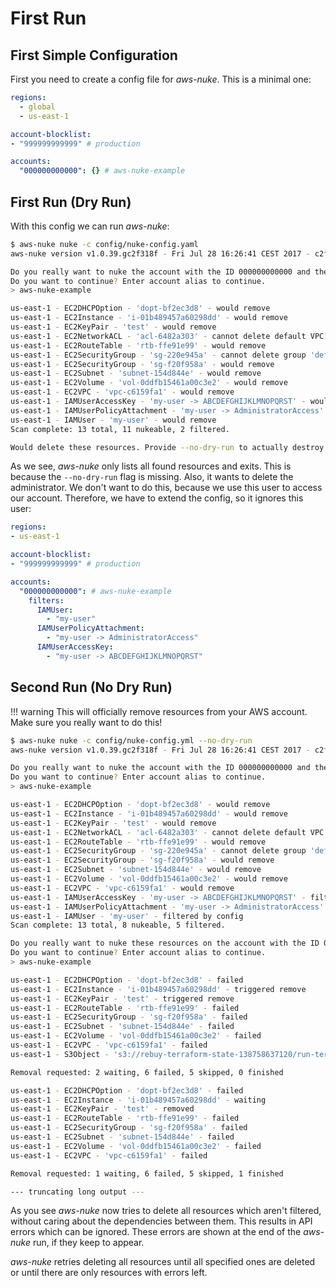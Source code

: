 # First Run

## First Simple Configuration

First you need to create a config file for *aws-nuke*. This is a minimal one:

```yaml
regions:
  - global
  - us-east-1

account-blocklist:
- "999999999999" # production

accounts:
  "000000000000": {} # aws-nuke-example
```

## First Run (Dry Run)

With this config we can run *aws-nuke*:

```bash
$ aws-nuke nuke -c config/nuke-config.yaml
aws-nuke version v1.0.39.gc2f318f - Fri Jul 28 16:26:41 CEST 2017 - c2f318f37b7d2dec0e646da3d4d05ab5296d5bce

Do you really want to nuke the account with the ID 000000000000 and the alias 'aws-nuke-example'?
Do you want to continue? Enter account alias to continue.
> aws-nuke-example

us-east-1 - EC2DHCPOption - 'dopt-bf2ec3d8' - would remove
us-east-1 - EC2Instance - 'i-01b489457a60298dd' - would remove
us-east-1 - EC2KeyPair - 'test' - would remove
us-east-1 - EC2NetworkACL - 'acl-6482a303' - cannot delete default VPC
us-east-1 - EC2RouteTable - 'rtb-ffe91e99' - would remove
us-east-1 - EC2SecurityGroup - 'sg-220e945a' - cannot delete group 'default'
us-east-1 - EC2SecurityGroup - 'sg-f20f958a' - would remove
us-east-1 - EC2Subnet - 'subnet-154d844e' - would remove
us-east-1 - EC2Volume - 'vol-0ddfb15461a00c3e2' - would remove
us-east-1 - EC2VPC - 'vpc-c6159fa1' - would remove
us-east-1 - IAMUserAccessKey - 'my-user -> ABCDEFGHIJKLMNOPQRST' - would remove
us-east-1 - IAMUserPolicyAttachment - 'my-user -> AdministratorAccess' - [UserName: "my-user", PolicyArn: "arn:aws:iam::aws:policy/AdministratorAccess", PolicyName: "AdministratorAccess"] - would remove
us-east-1 - IAMUser - 'my-user' - would remove
Scan complete: 13 total, 11 nukeable, 2 filtered.

Would delete these resources. Provide --no-dry-run to actually destroy resources.
```

As we see, *aws-nuke* only lists all found resources and exits. This is because the `--no-dry-run` flag is missing.
Also, it wants to delete the administrator. We don't want to do this, because we use this user to access our account.
Therefore, we have to extend the config, so it ignores this user:

```yaml
regions:
- us-east-1

account-blocklist:
- "999999999999" # production

accounts:
  "000000000000": # aws-nuke-example
    filters:
      IAMUser:
        - "my-user"
      IAMUserPolicyAttachment:
        - "my-user -> AdministratorAccess"
      IAMUserAccessKey:
        - "my-user -> ABCDEFGHIJKLMNOPQRST"
```

## Second Run (No Dry Run)

!!! warning
This will officially remove resources from your AWS account. Make sure you really want to do this!

```bash
$ aws-nuke nuke -c config/nuke-config.yml --no-dry-run
aws-nuke version v1.0.39.gc2f318f - Fri Jul 28 16:26:41 CEST 2017 - c2f318f37b7d2dec0e646da3d4d05ab5296d5bce

Do you really want to nuke the account with the ID 000000000000 and the alias 'aws-nuke-example'?
Do you want to continue? Enter account alias to continue.
> aws-nuke-example

us-east-1 - EC2DHCPOption - 'dopt-bf2ec3d8' - would remove
us-east-1 - EC2Instance - 'i-01b489457a60298dd' - would remove
us-east-1 - EC2KeyPair - 'test' - would remove
us-east-1 - EC2NetworkACL - 'acl-6482a303' - cannot delete default VPC
us-east-1 - EC2RouteTable - 'rtb-ffe91e99' - would remove
us-east-1 - EC2SecurityGroup - 'sg-220e945a' - cannot delete group 'default'
us-east-1 - EC2SecurityGroup - 'sg-f20f958a' - would remove
us-east-1 - EC2Subnet - 'subnet-154d844e' - would remove
us-east-1 - EC2Volume - 'vol-0ddfb15461a00c3e2' - would remove
us-east-1 - EC2VPC - 'vpc-c6159fa1' - would remove
us-east-1 - IAMUserAccessKey - 'my-user -> ABCDEFGHIJKLMNOPQRST' - filtered by config
us-east-1 - IAMUserPolicyAttachment - 'my-user -> AdministratorAccess' - [UserName: "my-user", PolicyArn: "arn:aws:iam::aws:policy/AdministratorAccess", PolicyName: "AdministratorAccess"] - would remove
us-east-1 - IAMUser - 'my-user' - filtered by config
Scan complete: 13 total, 8 nukeable, 5 filtered.

Do you really want to nuke these resources on the account with the ID 000000000000 and the alias 'aws-nuke-example'?
Do you want to continue? Enter account alias to continue.
> aws-nuke-example

us-east-1 - EC2DHCPOption - 'dopt-bf2ec3d8' - failed
us-east-1 - EC2Instance - 'i-01b489457a60298dd' - triggered remove
us-east-1 - EC2KeyPair - 'test' - triggered remove
us-east-1 - EC2RouteTable - 'rtb-ffe91e99' - failed
us-east-1 - EC2SecurityGroup - 'sg-f20f958a' - failed
us-east-1 - EC2Subnet - 'subnet-154d844e' - failed
us-east-1 - EC2Volume - 'vol-0ddfb15461a00c3e2' - failed
us-east-1 - EC2VPC - 'vpc-c6159fa1' - failed
us-east-1 - S3Object - 's3://rebuy-terraform-state-138758637120/run-terraform.lock' - triggered remove

Removal requested: 2 waiting, 6 failed, 5 skipped, 0 finished

us-east-1 - EC2DHCPOption - 'dopt-bf2ec3d8' - failed
us-east-1 - EC2Instance - 'i-01b489457a60298dd' - waiting
us-east-1 - EC2KeyPair - 'test' - removed
us-east-1 - EC2RouteTable - 'rtb-ffe91e99' - failed
us-east-1 - EC2SecurityGroup - 'sg-f20f958a' - failed
us-east-1 - EC2Subnet - 'subnet-154d844e' - failed
us-east-1 - EC2Volume - 'vol-0ddfb15461a00c3e2' - failed
us-east-1 - EC2VPC - 'vpc-c6159fa1' - failed

Removal requested: 1 waiting, 6 failed, 5 skipped, 1 finished

--- truncating long output ---
```

As you see *aws-nuke* now tries to delete all resources which aren't filtered, without caring about the dependencies
between them. This results in API errors which can be ignored. These errors are shown at the end of the *aws-nuke* run,
if they keep to appear.

*aws-nuke* retries deleting all resources until all specified ones are deleted
or until there are only resources with errors left.

